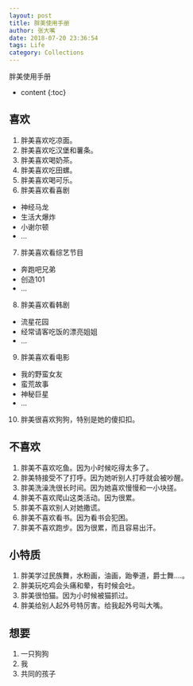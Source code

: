 ```yaml
---
layout: post 
title: 胖美使用手册
author: 张大嘴
date: 2018-07-20 23:36:54
tags: Life
category: Collections
---
```

胖美使用手册

* content
{:toc}




## 喜欢

1. 胖美喜欢吃凉面。
2. 胖美喜欢吃汉堡和薯条。
3. 胖美喜欢喝奶茶。
4. 胖美喜欢吃田螺。
5. 胖美喜欢喝可乐。
6. 胖美喜欢看喜剧
  + 神经马龙
  + 生活大爆炸
  + 小谢尔顿
  + ...
7. 胖美喜欢看综艺节目
  + 奔跑吧兄弟
  + 创造101
  + ...
8. 胖美喜欢看韩剧
  + 流星花园
  + 经常请客吃饭的漂亮姐姐
  + ...
9. 胖美喜欢看电影
  + 我的野蛮女友
  + 蛮荒故事
  + 神秘巨星
  + ...
10. 胖美很喜欢狗狗，特别是她的傻扣扣。

## 不喜欢

1. 胖美不喜欢吃鱼。因为小时候吃得太多了。
2. 胖美特接受不了打呼。因为她听别人打呼就会被吵醒。
3. 胖美洗澡洗很长时间。因为她喜欢慢慢和一小块搓。
4. 胖美不喜欢爬山这类活动。因为很累。
5. 胖美不喜欢别人对她撒谎。
6. 胖美不喜欢看书。因为看书会犯困。
7. 胖美不喜欢跑步。因为很累，而且容易出汗。

## 小特质

1. 胖美学过民族舞，水粉画，油画，跆拳道，爵士舞....。
2. 胖美玩吃鸡会头痛和晕，有时候会吐。
3. 胖美很怕猫。因为小时候被猫抓过。
4. 胖美给别人起外号特厉害。给我起外号叫大嘴。

## 想要

1. 一只狗狗
2. 我
3. 共同的孩子



